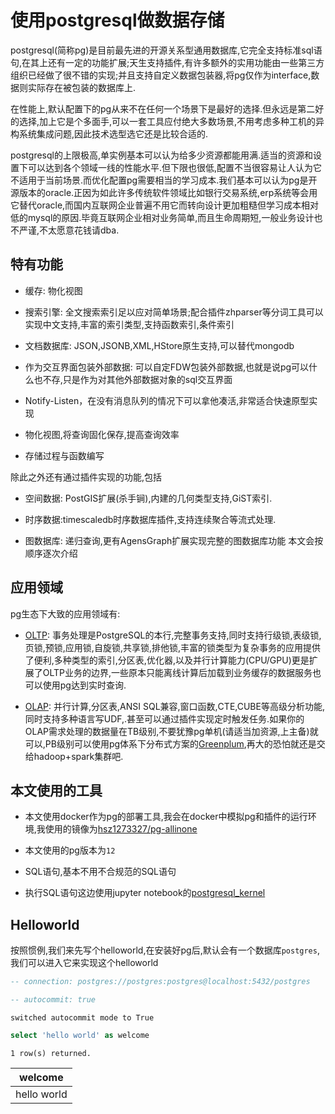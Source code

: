 # 使用postgresql做数据存储

postgresql(简称pg)是目前最先进的开源关系型通用数据库,它完全支持标准sql语句,在其上还有一定的功能扩展;天生支持插件,有许多额外的实用功能由一些第三方组织已经做了很不错的实现;并且支持自定义数据包装器,将pg仅作为interface,数据则实际存在被包装的数据库上.

在性能上,默认配置下的pg从来不在任何一个场景下是最好的选择.但永远是第二好的选择,加上它是个多面手,可以一套工具应付绝大多数场景,不用考虑多种工机的异构系统集成问题,因此技术选型选它还是比较合适的.

postgresql的上限极高,单实例基本可以认为给多少资源都能用满.适当的资源和设置下可以达到各个领域一线的性能水平.但下限也很低,配置不当很容易让人认为它不适用于当前场景.而优化配置pg需要相当的学习成本.我们基本可以认为pg是开源版本的oracle.正因为如此许多传统软件领域比如银行交易系统,erp系统等会用它替代oracle,而国内互联网企业普遍不用它而转向设计更加粗糙但学习成本相对低的mysql的原因.毕竟互联网企业相对业务简单,而且生命周期短,一般业务设计也不严谨,不太愿意花钱请dba.

## 特有功能



+ 缓存: 物化视图

+ 搜索引擎: 全文搜索索引足以应对简单场景;配合插件zhparser等分词工具可以实现中文支持,丰富的索引类型,支持函数索引,条件索引

+ 文档数据库: JSON,JSONB,XML,HStore原生支持,可以替代mongodb

+ 作为交互界面包装外部数据: 可以自定FDW包装外部数据,也就是说pg可以什么也不存,只是作为对其他外部数据对象的sql交互界面

+ Notify-Listen，在没有消息队列的情况下可以拿他凑活,非常适合快速原型实现

+ 物化视图,将查询固化保存,提高查询效率

+ 存储过程与函数编写

除此之外还有通过插件实现的功能,包括

+ 空间数据: PostGIS扩展(杀手锏),内建的几何类型支持,GiST索引.

+ 时序数据:timescaledb时序数据库插件,支持连续聚合等流式处理.

+ 图数据库: 递归查询,更有AgensGraph扩展实现完整的图数据库功能
本文会按顺序逐次介绍

## 应用领域

pg生态下大致的应用领域有:

+ [OLTP](https://baike.baidu.com/item/OLTP/5019563?fr=aladdin): 事务处理是PostgreSQL的本行,完整事务支持,同时支持行级锁,表级锁,页锁,预锁,应用锁,自旋锁,共享锁,排他锁,丰富的锁类型为复杂事务的应用提供了便利,多种类型的索引,分区表,优化器,以及并行计算能力(CPU/GPU)更是扩展了OLTP业务的边界,一些原本只能离线计算后加载到业务缓存的数据服务也可以使用pg达到实时查询.

+ [OLAP](https://baike.baidu.com/item/%E8%81%94%E6%9C%BA%E5%88%86%E6%9E%90%E5%A4%84%E7%90%86/423874?fromtitle=OLAP&fromid=1049009&fr=aladdin): 并行计算,分区表,ANSI SQL兼容,窗口函数,CTE,CUBE等高级分析功能,同时支持多种语言写UDF,.甚至可以通过插件实现定时触发任务.如果你的OLAP需求处理的数据量在TB级别,不要犹豫pg单机(请适当加资源,上主备)就可以,PB级别可以使用pg体系下分布式方案的[Greenplum](https://github.com/greenplum-db/gpdb),再大的恐怕就还是交给hadoop+spark集群吧.



## 本文使用的工具

+ 本文使用docker作为pg的部署工具,我会在docker中模拟pg和插件的运行环境,我使用的镜像为[hsz1273327/pg-allinone](https://github.com/Basic-Components/pg-allinone)

+ 本文使用的pg版本为`12`

+ SQL语句,基本不用不合规范的SQL语句

+ 执行SQL语句这边使用jupyter notebook的[postgresql_kernel](https://github.com/Python-Tools/postgresql_kernel)

## Helloworld

按照惯例,我们来先写个helloworld,在安装好pg后,默认会有一个数据库`postgres`,我们可以进入它来实现这个helloworld


```sql
-- connection: postgres://postgres:postgres@localhost:5432/postgres
```


```sql
-- autocommit: true
```

    switched autocommit mode to True


```sql
select 'hello world' as welcome
```

    1 row(s) returned.
    


<table>
<thead>
<tr><th>welcome    </th></tr>
</thead>
<tbody>
<tr><td>hello world</td></tr>
</tbody>
</table>

